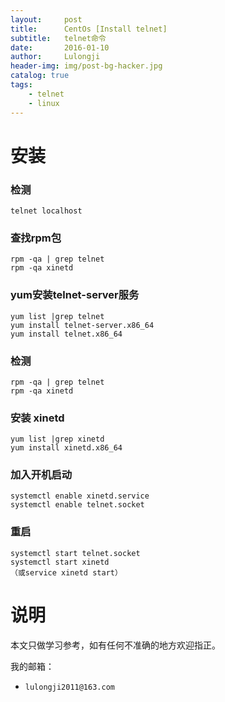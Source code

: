 ```yaml
---
layout:     post
title:      CentOs [Install telnet]
subtitle:   telnet命令
date:       2016-01-10
author:     Lulongji
header-img: img/post-bg-hacker.jpg
catalog: true
tags:
    - telnet
    - linux
---
```


# 安装

### 检测
    telnet localhost 

### 查找rpm包
    rpm -qa | grep telnet  
    rpm -qa xinetd

### yum安装telnet-server服务
    yum list |grep telnet
    yum install telnet-server.x86_64  
    yum install telnet.x86_64

### 检测
    rpm -qa | grep telnet
    rpm -qa xinetd 

### 安装 xinetd
    yum list |grep xinetd
    yum install xinetd.x86_64

### 加入开机启动
    systemctl enable xinetd.service
    systemctl enable telnet.socket

### 重启
    systemctl start telnet.socket
    systemctl start xinetd
    （或service xinetd start）
    



# 说明

本文只做学习参考，如有任何不准确的地方欢迎指正。

我的邮箱：
- ```lulongji2011@163.com```
